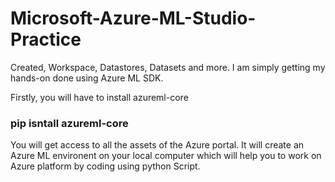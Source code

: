 # Microsoft-Azure-ML-Studio-Practice
Created, Workspace, Datastores, Datasets and more. I am simply getting my hands-on done using Azure ML SDK.


Firstly, you will have to install azureml-core

### pip isntall azureml-core

You will get access to all the assets of the Azure portal. It will create an Azure ML environent on your local computer which will help you to work on Azure platform by coding using python Script.
